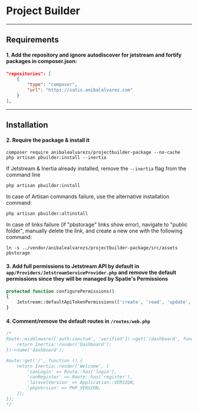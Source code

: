 # Project Builder

***

## Requirements

#### 1. Add the repository and ignore autodiscover for jetstream and fortify packages in composer.json:
```json lines
"repositories": [
    {
        "type": "composer",
        "url": "https://satis.anibalalvarez.com"
    }
],
```

***

## Installation

#### 2. Require the package & install it
```shell
composer require anibalealvarezs/projectbuilder-package --no-cache
php artisan pbuilder:install --inertia
```
If Jetstream & Inertia already installed, remove the ```--inertia``` flag from the command line
```shell
php artisan pbuilder:install
```
In case of Artisan commands failure, use the alternative installation command:
```
php artisan pbuilder:altinstall
```
In case of links failure (if "pbstorage" links show error), navigate to "public folder", manually delete the link, and create a new one with the following command:
```
ln -s ../vendor/anibalealvarezs/projectbuilder-package/src/assets pbstorage
```

#### 3. Add full permissions to Jetstream API by default in ```app/Providers/JetstreamServiceProvider.php``` and remove the default permissions since they will be managed by Spatie's Permissions
```php
protected function configurePermissions()
{
    Jetstream::defaultApiTokenPermissions(['create', 'read', 'update', 'delete']);
}
```

#### 4. Comment/remove the default routes in ```/routes/web.php```
```php
/*
Route::middleware(['auth:sanctum', 'verified'])->get('/dashboard', function () {
    return Inertia::render('Dashboard');
})->name('dashboard');

Route::get('/', function () {
    return Inertia::render('Welcome', [
        'canLogin' => Route::has('login'),
        'canRegister' => Route::has('register'),
        'laravelVersion' => Application::VERSION,
        'phpVersion' => PHP_VERSION,
    ]);
});
*/
```
